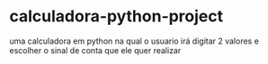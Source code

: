 # calculadora-python-project
uma calculadora em python na qual o usuario irá digitar 2 valores e escolher o sinal de conta que ele quer realizar 
